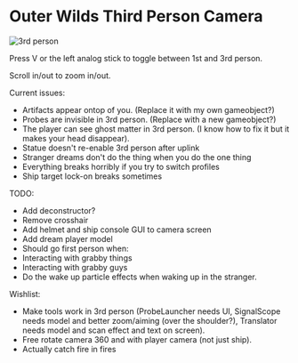 # Outer Wilds Third Person Camera

![3rd person](https://user-images.githubusercontent.com/22628069/142057019-e2dcca28-6838-4b94-b45a-29843d44ab62.png)

Press V or the left analog stick to toggle between 1st and 3rd person.

Scroll in/out to zoom in/out.

Current issues:

- Artifacts appear ontop of you. (Replace it with my own gameobject?)
- Probes are invisible in 3rd person. (Replace with a new gameobject?)
- The player can see ghost matter in 3rd person. (I know how to fix it but it makes your head disappear).
- Statue doesn't re-enable 3rd person after uplink
- Stranger dreams don't do the thing when you do the one thing
- Everything breaks horribly if you try to switch profiles
- Ship target lock-on breaks sometimes

TODO:

- Add deconstructor?
- Remove crosshair
- Add helmet and ship console GUI to camera screen
- Add dream player model
- Should go first person when:
-   Interacting with grabby things
-   Interacting with grabby guys 
- Do the wake up particle effects when waking up in the stranger.


Wishlist:
- Make tools work in 3rd person (ProbeLauncher needs UI, SignalScope needs model and better zoom/aiming (over the shoulder?), Translator needs model and scan effect and text on screen).
- Free rotate camera 360 and with player camera (not just ship).
- Actually catch fire in fires
